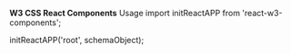 **W3 CSS React Components**
Usage
import initReactAPP from 'react-w3-components';

initReactAPP('root', schemaObject);